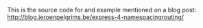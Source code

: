 This is the source code for and example mentioned on a blog post: http://blog.jeroenpelgrims.be/express-4-namespacingrouting/